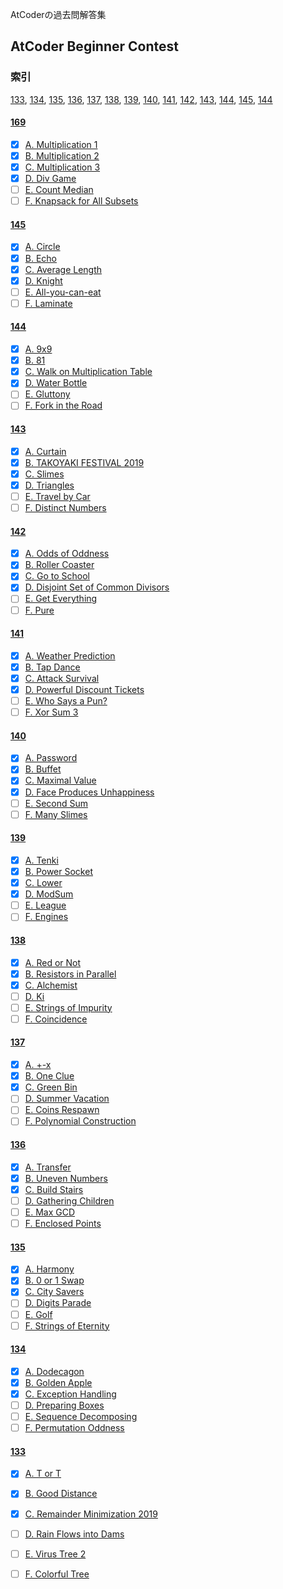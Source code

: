 AtCoderの過去問解答集
## AtCoder Beginner Contest
### 索引 
[133](#133), [134](#134), [135](#135), [136](#136), [137](#137), [138](#138), [139](#139), [140](#140), [141](#141), [142](#142), [143](#143), [144](#144), [145](#145), [144](#169)
#### [169](169)
  - [x] [A. Multiplication 1](169/a.cpp)
  - [x] [B. Multiplication 2](169/b.cpp)
  - [x] [C. Multiplication 3](169/c.cpp)
  - [x] [D. Div Game](169/d.cpp)
  - [ ] [E. Count Median]()
  - [ ] [F. Knapsack for All Subsets]()
#### [145](145)
  - [x] [A. Circle](145/a.cpp)
  - [x] [B. Echo](145/b.cpp)
  - [x] [C. Average Length](145/c.cpp)
  - [x] [D. Knight](145/d.cpp)
  - [ ] [E. All-you-can-eat]()
  - [ ] [F. Laminate]()
#### [144](144)
  - [x] [A. 9x9](144/a.cpp)
  - [x] [B. 81](144/b.cpp)
  - [x] [C. Walk on Multiplication Table](144/c.cpp)
  - [x] [D. Water Bottle](144/d.cpp)
  - [ ] [E. Gluttony]()
  - [ ] [F. Fork in the Road]()
#### [143](143)
  - [x] [A. Curtain](143/a.cpp)
  - [x] [B. TAKOYAKI FESTIVAL 2019](143/b.cpp)
  - [x] [C. Slimes](143/c.cpp)
  - [x] [D. Triangles](143/d.cpp)
  - [ ] [E. Travel by Car]()
  - [ ] [F. Distinct Numbers]()
#### [142](142)
  - [x] [A. Odds of Oddness](142/a.cpp)
  - [x] [B. Roller Coaster](142/b.cpp)
  - [x] [C. Go to School](142/c.cpp)
  - [x] [D. Disjoint Set of Common Divisors](142/d.cpp)
  - [ ] [E. Get Everything]()
  - [ ] [F. Pure]()
#### [141](141)
  - [x] [A. Weather Prediction](141/a.cpp)
  - [x] [B. Tap Dance](141/b.cpp)
  - [x] [C. Attack Survival](141/c.cpp)
  - [x] [D. Powerful Discount Tickets](141/d.cpp)
  - [ ] [E. Who Says a Pun?]()
  - [ ] [F. Xor Sum 3]()
#### [140](140)
  - [x] [A. Password](140/a.cpp)
  - [x] [B. Buffet](140/b.cpp)
  - [x] [C. Maximal Value](140/c.cpp)
  - [x] [D. Face Produces Unhappiness](140/d.cpp)
  - [ ] [E. Second Sum]()
  - [ ] [F. Many Slimes]()
#### [139](139)
  - [x] [A. Tenki](139/a.cpp)
  - [x] [B. Power Socket](139/b.cpp)
  - [x] [C. Lower](139/c.cpp)
  - [x] [D. ModSum](139/d.cpp)
  - [ ] [E. League]()
  - [ ] [F. Engines]()
#### [138](138)
  - [x] [A. Red or Not](138/a.cpp)
  - [x] [B. Resistors in Parallel](138/b.cpp)
  - [x] [C. Alchemist](138/c.cpp)
  - [ ] [D. Ki]()
  - [ ] [E. Strings of Impurity]()
  - [ ] [F. Coincidence]()
#### [137](137)
  - [x] [A. +-x](137/a.cpp)
  - [x] [B. One Clue](137/b.cpp)
  - [x] [C. Green Bin](137/c.cpp)
  - [ ] [D. Summer Vacation]()
  - [ ] [E. Coins Respawn]()
  - [ ] [F. Polynomial Construction]()
#### [136](136)
  - [x] [A. Transfer](136/a.cpp)
  - [x] [B. Uneven Numbers](136/b.cpp)
  - [x] [C. Build Stairs](136/c.cpp)
  - [ ] [D. Gathering Children]()
  - [ ] [E. Max GCD]()
  - [ ] [F. Enclosed Points]()
#### [135](135)
  - [x] [A. Harmony](135/a.cpp)
  - [x] [B. 0 or 1 Swap](135/b.cpp)
  - [x] [C. City Savers](135/c.cpp)
  - [ ] [D. Digits Parade]()
  - [ ] [E. Golf]()
  - [ ] [F. Strings of Eternity]()
#### [134](134)
  - [x] [A. Dodecagon](134/a.cpp)
  - [x] [B. Golden Apple](134/b.cpp)
  - [x] [C. Exception Handling](134/c.cpp)
  - [ ] [D. Preparing Boxes]()
  - [ ] [E. Sequence Decomposing]()
  - [ ] [F. Permutation Oddness]()
#### [133](133)
  - [x] [A. T or T](133/a.cpp)
  - [x] [B. Good Distance](133/b.cpp)
  - [x] [C. Remainder Minimization 2019](133/c.cpp)
  - [ ] [D. Rain Flows into Dams]()
  - [ ] [E. Virus Tree 2]()
  - [ ] [F. Colorful Tree]()

